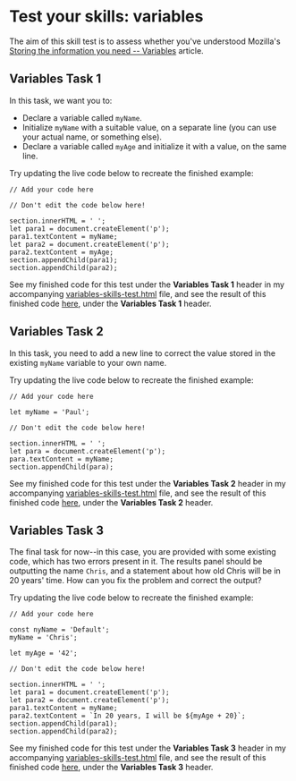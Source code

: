 # Test your skills: variables

The aim of this skill test is to assess whether you've understood Mozilla's [Storing the information you need -- Variables](https://github.com/AndrewSRea/My_Learning_Port/tree/main/JavaScript/JS_First_Steps/Variables#storing-the-information-you-need----variables) article.

## Variables Task 1

In this task, we want you to:

* Declare a variable called `myName`.
* Initialize `myName` with a suitable value, on a separate line (you can use your actual name, or something else).
* Declare a variable called `myAge` and initialize it with a value, on the same line.

Try updating the live code below to recreate the finished example:
```
// Add your code here

// Don't edit the code below here!

section.innerHTML = ' ';
let para1 = document.createElement('p');
para1.textContent = myName;
let para2 = document.createElement('p');
para2.textContent = myAge;
section.appendChild(para1);
section.appendChild(para2);
```
See my finished code for this test under the **Variables Task 1** header in my accompanying [variables-skills-test.html](https://github.com/AndrewSRea/My_Learning_Port/blob/main/JavaScript/JS_First_Steps/Variables/Skills_Test/variables-skills-test.html) file, and see the result of this finished code [here](), under the **Variables Task 1** header.

## Variables Task 2

In this task, you need to add a new line to correct the value stored in the existing `myName` variable to your own name.

Try updating the live code below to recreate the finished example:
```
// Add your code here

let myName = 'Paul';

// Don't edit the code below here!

section.innerHTML = ' ';
let para = document.createElement('p');
para.textContent = myName;
section.appendChild(para);
```
See my finished code for this test under the **Variables Task 2** header in my accompanying [variables-skills-test.html](https://github.com/AndrewSRea/My_Learning_Port/blob/main/JavaScript/JS_First_Steps/Variables/Skills_Test/variables-skills-test.html) file, and see the result of this finished code [here](), under the **Variables Task 2** header.

## Variables Task 3

The final task for now--in this case, you are provided with some existing code, which has two errors present in it. The results panel should be outputting the name `Chris`, and a statement about how old Chris will be in 20 years' time. How can you fix the problem and correct the output?

Try updating the live code below to recreate the finished example:
```
// Add your code here

const nyName = 'Default';
myName = 'Chris';

let myAge = '42';

// Don't edit the code below here!

section.innerHTML = ' ';
let para1 = document.createElement('p');
let para2 = document.createElement('p');
para1.textContent = myName;
para2.textContent = `In 20 years, I will be ${myAge + 20}`;
section.appendChild(para1);
section.appendChild(para2);
```
See my finished code for this test under the **Variables Task 3** header in my accompanying [variables-skills-test.html](https://github.com/AndrewSRea/My_Learning_Port/blob/main/JavaScript/JS_First_Steps/Variables/Skills_Test/variables-skills-test.html) file, and see the result of this finished code [here](), under the **Variables Task 3** header.